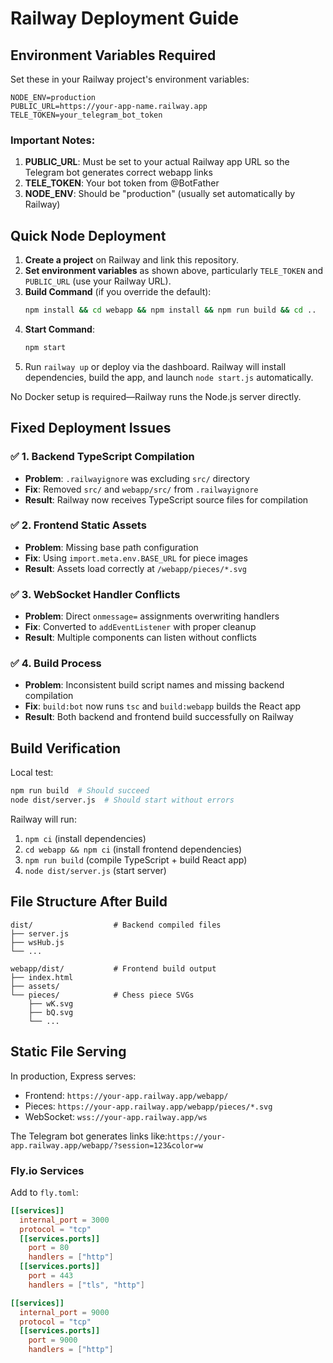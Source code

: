 # Railway Deployment Guide

## Environment Variables Required

Set these in your Railway project's environment variables:

```env
NODE_ENV=production
PUBLIC_URL=https://your-app-name.railway.app
TELE_TOKEN=your_telegram_bot_token
```

### Important Notes:

1. **PUBLIC_URL**: Must be set to your actual Railway app URL so the Telegram bot generates correct webapp links
2. **TELE_TOKEN**: Your bot token from @BotFather
3. **NODE_ENV**: Should be "production" (usually set automatically by Railway)

## Quick Node Deployment

1. **Create a project** on Railway and link this repository.
2. **Set environment variables** as shown above, particularly `TELE_TOKEN` and
   `PUBLIC_URL` (use your Railway URL).
3. **Build Command** (if you override the default):
   ```bash
   npm install && cd webapp && npm install && npm run build && cd ..
   ```
4. **Start Command**:
   ```bash
   npm start
   ```
5. Run `railway up` or deploy via the dashboard. Railway will install
   dependencies, build the app, and launch `node start.js` automatically.

No Docker setup is required—Railway runs the Node.js server directly.

## Fixed Deployment Issues

### ✅ 1. Backend TypeScript Compilation
- **Problem**: `.railwayignore` was excluding `src/` directory
- **Fix**: Removed `src/` and `webapp/src/` from `.railwayignore`
- **Result**: Railway now receives TypeScript source files for compilation

### ✅ 2. Frontend Static Assets
- **Problem**: Missing base path configuration
- **Fix**: Using `import.meta.env.BASE_URL` for piece images
- **Result**: Assets load correctly at `/webapp/pieces/*.svg`

### ✅ 3. WebSocket Handler Conflicts
- **Problem**: Direct `onmessage=` assignments overwriting handlers
- **Fix**: Converted to `addEventListener` with proper cleanup
- **Result**: Multiple components can listen without conflicts

### ✅ 4. Build Process
- **Problem**: Inconsistent build script names and missing backend compilation
- **Fix**: `build:bot` now runs `tsc` and `build:webapp` builds the React app
- **Result**: Both backend and frontend build successfully on Railway

## Build Verification

Local test:
```bash
npm run build  # Should succeed
node dist/server.js  # Should start without errors
```

Railway will run:
1. `npm ci` (install dependencies)
2. `cd webapp && npm ci` (install frontend dependencies)  
3. `npm run build` (compile TypeScript + build React app)
4. `node dist/server.js` (start server)

## File Structure After Build

```
dist/                  # Backend compiled files
├── server.js
├── wsHub.js
└── ...

webapp/dist/           # Frontend build output
├── index.html
├── assets/
└── pieces/            # Chess piece SVGs
    ├── wK.svg
    ├── bQ.svg
    └── ...
```

## Static File Serving

In production, Express serves:
- Frontend: `https://your-app.railway.app/webapp/`
- Pieces: `https://your-app.railway.app/webapp/pieces/*.svg`
- WebSocket: `wss://your-app.railway.app/ws`

The Telegram bot generates links like:`https://your-app.railway.app/webapp/?session=123&color=w`

### Fly.io Services
Add to `fly.toml`:
```toml
[[services]]
  internal_port = 3000
  protocol = "tcp"
  [[services.ports]]
    port = 80
    handlers = ["http"]
  [[services.ports]]
    port = 443
    handlers = ["tls", "http"]

[[services]]
  internal_port = 9000
  protocol = "tcp"
  [[services.ports]]
    port = 9000
    handlers = ["http"]
```


